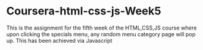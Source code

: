 # Coursera-html-css-js-Week5
This is the assignment for the fifth week of the HTML,CSS,JS course where upon clicking the specials menu, any random menu category page will pop up. This has been achieved via Javascript
